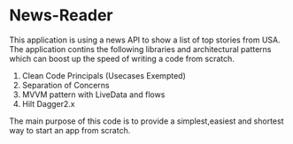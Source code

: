 # News-Reader
This application is using a news API to show a list of top stories from USA. The application contins the following libraries and architectural patterns which can boost up the speed of writing a code from scratch.

1. Clean Code Principals (Usecases Exempted)
2. Separation of Concerns
3. MVVM pattern with LiveData and flows
4. Hilt Dagger2.x

The main purpose of this code is to provide a simplest,easiest and shortest way to start an app from scratch.
